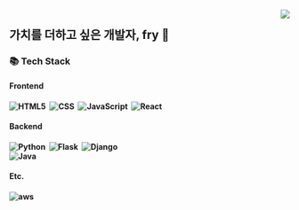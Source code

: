 <!--
**gxxrxn/gxxrxn** is a ✨ _special_ ✨ repository because its `README.md` (this file) appears on your GitHub profile.

Here are some ideas to get you started:

- 🔭 I’m currently working on ...
- 🌱 I’m currently learning ...
- 👯 I’m looking to collaborate on ...
- 🤔 I’m looking for help with ...
- 💬 Ask me about ...
- 📫 How to reach me: ...
- 😄 Pronouns: ...
- ⚡ Fun fact: ...
-->

<br>
<div>
    <img src="https://hits.seeyoufarm.com/api/count/incr/badge.svg?url=https%3A%2F%2Fgithub.com%2Fgxxrxn%2Fhit-counter&count_bg=%23FFC500&title_bg=%23000000&icon=sourcegraph.svg&icon_color=%23FCCD2F&title=hits&edge_flat=false" align="right"/>
</div>

## 가치를 더하고 싶은 개발자, fry 🍳

### 📚 Tech Stack
<div align="left">
    <h4>Frontend<h4>
    <img alt="HTML5" src ="https://img.shields.io/badge/HTML5-e34f26.svg?&style=for-the-badge&logo=HTML5&logoColor=white"/>&nbsp;
    <img alt="CSS" src ="https://img.shields.io/badge/css-686de0.svg?&style=for-the-badge&logo=css3&logoColor=white"/>&nbsp;
    <img alt="JavaScript" src ="https://img.shields.io/badge/JavaScript-f9ca24.svg?&style=for-the-badge&logo=JavaScript&logoColor=white"/>&nbsp;
    <img alt="React" src ="https://img.shields.io/badge/React-61DAFB.svg?&style=for-the-badge&logo=React&logoColor=white"/>&nbsp;
    <h4>Backend<h4>
    <img alt="Python" src ="https://img.shields.io/badge/Python-3776AB.svg?&style=for-the-badge&logo=Python&logoColor=white"/>&nbsp;
    <img alt="Flask" src ="https://img.shields.io/badge/Flask-000000.svg?&style=for-the-badge&logo=Flask&logoColor=white"/>&nbsp;
    <img alt="Django" src ="https://img.shields.io/badge/Django-092E20.svg?&style=for-the-badge&logo=Django&logoColor=white"/>&nbsp;
    <br>
    <img alt="Java" src ="https://img.shields.io/badge/Java-007396.svg?&style=for-the-badge&logo=Java&logoColor=white"/>&nbsp;
    <h4>Etc.<h4>
    <!-- <img alt="C" src ="https://img.shields.io/badge/C-A8B9CC.svg?&style=for-the-badge&logo=c&logoColor=white"/>&nbsp;
    <img alt="C++" src ="https://img.shields.io/badge/C++-00599C.svg?&style=for-the-badge&logo=C%2B%2B&logoColor=white"/>&nbsp; -->
    <img alt="aws" src ="https://img.shields.io/badge/aws-333664.svg?&style=for-the-badge&logo=amazon-aws&logoColor=white"/>&nbsp;
</div>

